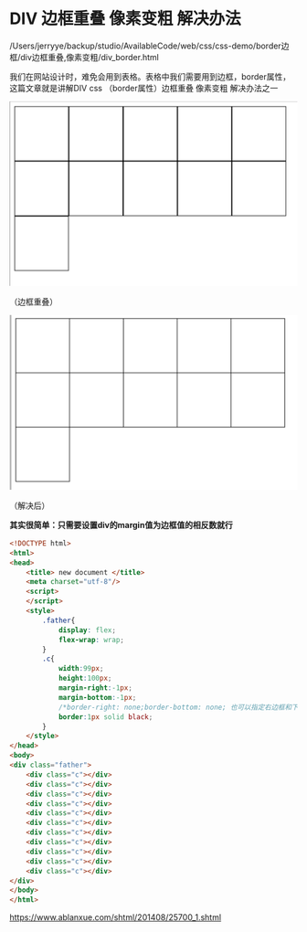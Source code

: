# DIV 边框重叠 像素变粗 解决办法

/Users/jerryye/backup/studio/AvailableCode/web/css/css-demo/border边框/div边框重叠,像素变粗/div_border.html

我们在网站设计时，难免会用到表格。表格中我们需要用到边框，border属性，这篇文章就是讲解DIV css （border属性）边框重叠 像素变粗 解决办法之一

![DIV_边框重叠_像素变粗_解决办法](image-201808131537/image-20180813160530431.png)

（边框重叠）

![image-20180813160544392](image-201808131537/image-20180813160544392.png)                           

（解决后）



**其实很简单：只需要设置div的margin值为边框值的相反数就行**

```html
<!DOCTYPE html>
<html>
<head>
    <title> new document </title>
    <meta charset="utf-8"/>
    <script>
    </script>
    <style>
        .father{
            display: flex;
            flex-wrap: wrap;
        }
        .c{
            width:99px;
            height:100px;
            margin-right:-1px;
            margin-bottom:-1px;
            /*border-right: none;border-bottom: none; 也可以指定右边框和下边框为none*/
            border:1px solid black;
        }
    </style>
</head>
<body>
<div class="father">
    <div class="c"></div>
    <div class="c"></div>
    <div class="c"></div>
    <div class="c"></div>
    <div class="c"></div>
    <div class="c"></div>
    <div class="c"></div>
    <div class="c"></div>
    <div class="c"></div>
    <div class="c"></div>
    <div class="c"></div>
</div>
</body>
</html>

```



https://www.ablanxue.com/shtml/201408/25700_1.shtml